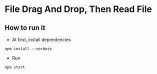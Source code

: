 # File Drag And Drop, Then Read File

## How to run it
- At first, install dependencies
```
npm install --verbose
```

- Run
```
npm start
```